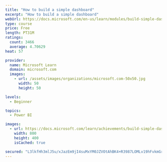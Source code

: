 ```yaml
---
title: "How to build a simple dashboard"
excerpt: "How to build a simple dashboard"
webUrl: https://docs.microsoft.com/en-us/learn/modules/build-simple-dashboard/
type: course
price: Free
length: PT31M
ratings:
  count: 3466
  average: 4.70629
heat: 57

provider:
  name: Microsoft Learn
  domain: microsoft.com
  images:
    - url: /assets/images/organizations/microsoft.com-50x50.jpg
      width: 50
      height: 50

levels:
  - Beginner

topics:
  - Power BI

images:
  - url: https://docs.microsoft.com/learn/achievements/build-simple-dashboard-social.png
    width: 800
    height: 400
    isCached: true

secured: "L3lkfHh3mlJ5u/xJazEm9jI4suMxYM0JZVOtAhBK4+R3987LOMLv19hFvkmGrvhzYy1MYFBU4SFLQ+AATUHSHgz1EGTJFBaJB+mJXhiRK81L/pYsBrTmRO86/ut9l/e/7Do7v1Tq4lBE/rAx3ucL6jj07V3vH44n4XZeugnh/RPw/dpabAqh3vP5WNkD0oGDewqwLvmie5jxesIUDN4f3TBcyOPMtpmZYXGaY2yw8KolqZt0irC8n+6/I90wYMCzPyTPNSb8zqL5JUz0DZNMFwWl3j1xQe/BJwCsPw/rc2wcNdNSVQ+Wru5tStdZErfnjeI7sNn6yWtQSGKrAvQleTnsYl63wjvqUBBqF1Xab6JJdY0meqJc2kTY4YSxR5ERrY5t8nfWOrW4HblMrzHgIq/UkdPM8MUjJgDdE80OQvI=;af9jTPDkTC+xLgXPQNLCrA=="
---
```


